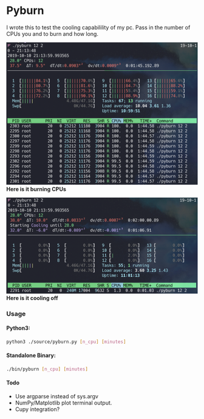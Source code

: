 # Pyburn

I wrote this to test the cooling capabilility of my pc. 
Pass in the number of CPUs you and to burn and how long.


![](./doc/pics/heatup.png)
**Here is it burning CPUs**


![](./doc/pics/cooloff.png)
**Here is it cooling off**


### Usage

#### Python3:
```bash
python3 ./source/pyburn.py [n_cpu] [minutes]
```

#### Standalone Binary:

```bash
./bin/pyburn [n_cpu] [minutes]

```


#### Todo

* Use argparse instead of sys.argv
* NumPy/Matplotlib plot terminal output.
* Cupy integration?
